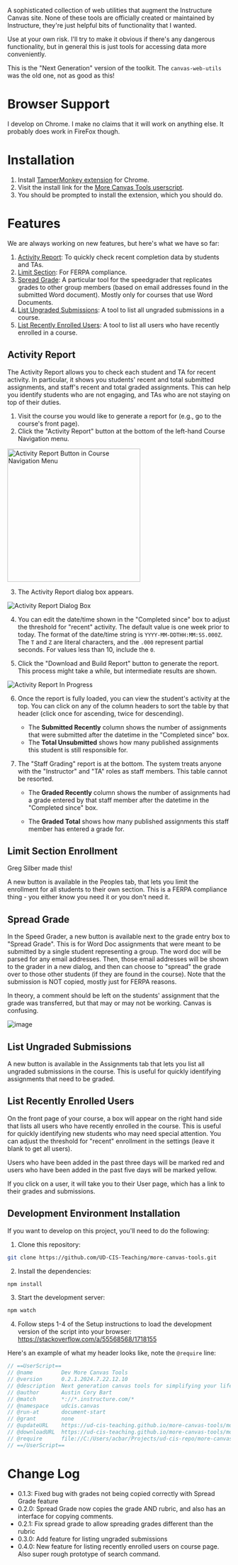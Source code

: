 A sophisticated collection of web utilities that augment the Instructure Canvas site. None of these tools are officially created or maintained by Instructure, they're just helpful bits of functionality that I wanted.

Use at your own risk. I'll try to make it obvious if there's any dangerous functionality, but in general this is just tools for accessing data more conveniently.

This is the "Next Generation" version of the toolkit. The `canvas-web-utils` was the old one, not as good as this!


# Browser Support

I develop on Chrome. I make no claims that it will work on anything else. It probably does work in FireFox though.

# Installation

1. Install [TamperMonkey extension](https://chrome.google.com/webstore/detail/tampermonkey/dhdgffkkebhmkfjojejmpbldmpobfkfo?hl=en) for Chrome.
2. Visit the install link for the [More Canvas Tools userscript](https://ud-cis-teaching.github.io/more-canvas-tools/more-canvas-tools.user.js).
3. You should be prompted to install the extension, which you should do.

# Features

We are always working on new features, but here's what we have so far:

1. [Activity Report](#activity-report): To quickly check recent completion data by students and TAs.
2. [Limit Section](#limit-section-enrollment): For FERPA compliance.
3. [Spread Grade](#spread-grade): A particular tool for the speedgrader that replicates grades to other group members (based on email addresses found in the submitted Word document). Mostly only for courses that use Word Documents.
4. [List Ungraded Submissions](#list-ungraded-submissions): A tool to list all ungraded submissions in a course.
5. [List Recently Enrolled Users](#list-recently-enrolled-users): A tool to list all users who have recently enrolled in a course.

## Activity Report

The Activity Report allows you to check each student and TA for recent activity. In particular, it shows you students' recent and total submitted assignments, and staff's recent and total graded assignments. This can help you identify students who are not engaging, and TAs who are not staying on top of their duties.

1. Visit the course you would like to generate a report for (e.g., go to the course's front page).
2. Click the "Activity Report" button at the bottom of the left-hand Course Navigation menu.

<img src="docs/activity_report/activity_report_start.png" title="Activity Report Button in Course Navigation Menu" width="300px">

3. The Activity Report dialog box appears.

![Activity Report Dialog Box](docs/activity_report/activity_report_dialog.png)

4. You can edit the date/time shown in the "Completed since" box to adjust the threshold for "recent" activity. The default value is one week prior to today. The format of the date/time string is `YYYY-MM-DDTHH:MM:SS.000Z`. The `T` and `Z` are literal characters, and the `.000` represent partial seconds. For values less than 10, include the `0`.

5. Click the "Download and Build Report" button to generate the report. This process might take a while, but intermediate results are shown.

![Activity Report In Progress](docs/activity_report/activity_report_progress.png)

6. Once the report is fully loaded, you can view the student's activity at the top. You can click on any of the column headers to sort the table by that header (click once for ascending, twice for descending).
      * The **Submitted Recently** column shows the number of assignments that were submitted after the datetime in the "Completed since" box.
      * The **Total Unsubmitted** shows how many published assignments this student is still responsible for. 

7. The "Staff Grading" report is at the bottom. The system treats anyone with the "Instructor" and "TA" roles as staff members. This table cannot be resorted.
      * The **Graded Recently** column shows the number of assignments had a grade entered by that staff member after the datetime in the "Completed since" box.
  
      * The **Graded Total** shows how many published assignments this staff member has entered a grade for. 

## Limit Section Enrollment

Greg Silber made this!

A new button is available in the Peoples tab, that lets you limit the enrollment for all students to their own section. This is a FERPA compliance thing - you either know you need it or you don't need it.

## Spread Grade

In the Speed Grader, a new button is available next to the grade entry box to "Spread Grade". This is for Word Doc assignments that were meant to be submitted by a single student representing a group. The word doc will be parsed for any email addresses. Then, those email addresses will be shown to the grader in a new dialog, and then can choose to "spread" the grade over to those other students (if they are found in the course). Note that the submission is NOT copied, mostly just for FERPA reasons.

In theory, a comment should be left on the students' assignment that the grade was transferred, but that may or may not be working. Canvas is confusing.

![image](https://github.com/UD-CIS-Teaching/more-canvas-tools/assets/897227/3f40e61b-4576-4f03-8857-6054f8974050)

## List Ungraded Submissions

A new button is available in the Assignments tab that lets you list all ungraded submissions in the course. This is useful for quickly identifying assignments that need to be graded.

## List Recently Enrolled Users

On the front page of your course, a box will appear on the right hand side that lists all users who have recently enrolled in the course. This is useful for quickly identifying new students who may need special attention. You can adjust the threshold for "recent" enrollment in the settings (leave it blank to get all users).

Users who have been added in the past three days will be marked red and users who have been added in the past five days will be marked yellow.

If you click on a user, it will take you to their User page, which has a link to their grades and submissions.

## Development Environment Installation

If you want to develop on this project, you'll need to do the following:

1. Clone this repository:

```bash
git clone https://github.com/UD-CIS-Teaching/more-canvas-tools.git
```

2. Install the dependencies:

```bash
npm install
```

3. Start the development server:

```bash
npm watch
```

4. Follow steps 1-4 of the Setup instructions to load the development version of the script into your browser: <https://stackoverflow.com/a/55568568/1718155>

Here's an example of what my header looks like, note the `@require` line:

```js
// ==UserScript==
// @name         Dev More Canvas Tools
// @version      0.2.1.2024.7.22.12.10
// @description  Next generation canvas tools for simplifying your life
// @author       Austin Cory Bart
// @match        *://*.instructure.com/*
// @namespace    udcis.canvas
// @run-at       document-start
// @grant        none
// @updateURL    https://ud-cis-teaching.github.io/more-canvas-tools/more-canvas-tools.user.js
// @downloadURL  https://ud-cis-teaching.github.io/more-canvas-tools/more-canvas-tools.user.js
// @require      file://C:/Users/acbar/Projects/ud-cis-repo/more-canvas-tools/dist/more-canvas-tools.user.js
// ==/UserScript==
```

# Change Log

* 0.1.3: Fixed bug with grades not being copied correctly with Spread Grade feature
* 0.2.0: Spread Grade now copies the grade AND rubric, and also has an interface for copying comments.
* 0.2.1: Fix spread grade to allow spreading grades different than the rubric
* 0.3.0: Add feature for listing ungraded submissions
* 0.4.0: New feature for listing recently enrolled users on course page. Also super rough prototype of search command.